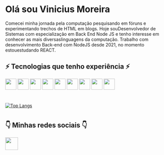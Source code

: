 # Olá sou Vinicius Moreira

Comecei minha jornada pela computação pesquisando em fóruns e experimentando trechos de HTML em blogs. Hoje souDesenvolvedor de Sistemas com especialização em Back End Node JS e tenho interesse em conhecer as mais diversaslinguagens da computação. Trabalho com desenvolvimento Back-end com NodeJS desde 2021, no momento estouestudando REACT.

## ⚡ Tecnologias que tenho experiência ⚡

<a><img height= "35" src= "https://img.shields.io/badge/JavaScript-F7DF1E?style=for-the-badge&logo=javascript&logoColor=black"></a>
<a><img height= "35" src= "https://img.shields.io/badge/Node.js-339933?style=for-the-badge&logo=nodedotjs&logoColor=white"></a>
<a><img height= "35" src= "https://img.shields.io/badge/Git-F05032?style=for-the-badge&logo=git&logoColor=white"></a>
<a><img height= "35" src= "https://img.shields.io/badge/TypeScript-007ACC?style=for-the-badge&logo=typescript&logoColor=white"></a>
<a><img height= "35" src= "https://img.shields.io/badge/Express.js-404D59?style=for-the-badge"></a>
<a><img height= "35" src= "https://img.shields.io/badge/React-20232A?style=for-the-badge&logo=react&logoColor=61DAFB"></a>
<a><img height= "35" src= "https://img.shields.io/badge/MySQL-00000F?style=for-the-badge&logo=mysql&logoColor=white"></a>
<a><img height= "35" src= "https://img.shields.io/badge/Microsoft_Azure-0089D6?style=for-the-badge&logo=microsoft-azure&logoColor=white"></a>
<a><img height= "35" src= "https://img.shields.io/badge/MongoDB-4EA94B?style=for-the-badge&logo=mongodb&logoColor=white"></a>

#

[![Top Langs](https://github-readme-stats.vercel.app/api/top-langs/?username=viniciuscm97&hide=javascript,pascal&layout=compact&theme=dark)](https://github.com/viniciuscm97/github-readme-stats)

#

## 👇 Minhas redes sociais 👇
<a href="https://www.linkedin.com/in/vinicius-castro-moreira-86732215b/"><img height="40" src="https://img.shields.io/badge/LinkedIn-0077B5?style=for-the-badge&logo=linkedin&logoColor=white"></a>


<!--
**viniciuscm97/viniciuscm97** is a ✨ _special_ ✨ repository because its `README.md` (this file) appears on your GitHub profile.

Here are some ideas to get you started:

- 🔭 I’m currently working on ...
- 🌱 I’m currently learning ...
- 👯 I’m looking to collaborate on ...
- 🤔 I’m looking for help with ...
- 💬 Ask me about ...
- 📫 How to reach me: ...
- 😄 Pronouns: ...
- ⚡ Fun fact: ...
-->
